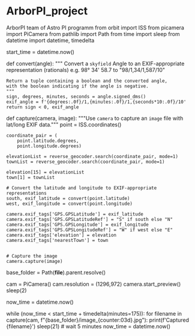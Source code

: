 # ArborPI_project
ArborPI team of Astro PI programm
from orbit import ISS
from picamera import PiCamera
from pathlib import Path
from time import sleep
from datetime import datetime, timedelta

start_time = datetime.now()

def convert(angle):
    """
    Convert a `skyfield` Angle to an EXIF-appropriate
    representation (rationals)
    e.g. 98° 34' 58.7 to "98/1,34/1,587/10"

    Return a tuple containing a boolean and the converted angle,
    with the boolean indicating if the angle is negative.
    """
    sign, degrees, minutes, seconds = angle.signed_dms()
    exif_angle = f'{degrees:.0f}/1,{minutes:.0f}/1,{seconds*10:.0f}/10'
    return sign < 0, exif_angle

def capture(camera, image):
    """Use `camera` to capture an `image` file with lat/long EXIF data."""
    point = ISS.coordinates()

    coordinate_pair = (
        point.latitude.degrees,
        point.longitude.degrees)

    elevationList = reverse_geocoder.search(coordinate_pair, mode=1)
    townList = reverse_geocoder.search(coordinate_pair, mode=1)

    elevation[15] = elevationList
    town[1] = townList

    # Convert the latitude and longitude to EXIF-appropriate representations
    south, exif_latitude = convert(point.latitude)
    west, exif_longitude = convert(point.longitude)

    camera.exif_tags['GPS.GPSLatitude'] = exif_latitude
    camera.exif_tags['GPS.GPSLatitudeRef'] = "S" if south else "N"
    camera.exif_tags['GPS.GPSLongitude'] = exif_longitude
    camera.exif_tags['GPS.GPSLongitudeRef'] = "W" if west else "E"
    camera.exif_tags['elevation'] = elevation
    camera.exif_tags['nearestTown'] = town


    # Capture the image
    camera.capture(image)

base_folder = Path(__file__).parent.resolve()

cam = PiCamera()
cam.resolution = (1296,972)
camera.start_preview()
sleep(2)

now_time = datetime.now()

while (now_time < start_time + timedelta(minutes=175)):
    for filename in capture(cam, f"{base_folder}/image_{counter:03d}.jpg"):
        print(f'Captured {filename}')
        sleep(21) # wait 5 minutes
        now_time = datetime.now()




